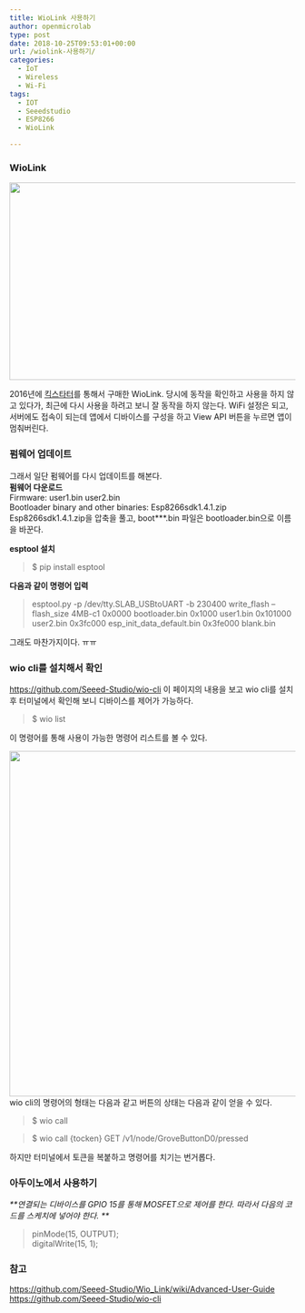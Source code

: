```yaml
---
title: WioLink 사용하기
author: openmicrolab
type: post
date: 2018-10-25T09:53:01+00:00
url: /wiolink-사용하기/
categories:
  - IoT
  - Wireless
  - Wi-Fi
tags:
  - IOT
  - Seeedstudio
  - ESP8266
  - WioLink

---
```

### WioLink

<img loading="lazy" class="alignnone wp-image-4458" src="https://res.cloudinary.com/openmicrolab/image/upload/v1540461119/wio_ks_icxaos.jpg" width="616" height="347" /> 

2016년에 <a href="https://www.kickstarter.com/projects/seeed/wio-link-3-steps-5-minutes-build-your-iot-applicat" target="_blank" rel="noopener noreferrer">킥스타터</a>를 통해서 구매한 WioLink. 당시에 동작을 확인하고 사용을 하지 않고 있다가, 최근에 다시 사용을 하려고 보니 잘 동작을 하지 않는다. WiFi 설정은 되고, 서버에도 접속이 되는데 앱에서 디바이스를 구성을 하고 View API 버튼을 누르면 앱이 멈춰버린다.

### 펌웨어 업데이트

그래서 일단 펌웨어를 다시 업데이트를 해본다.  
**펌웨어 다운로드**  
Firmware: user1.bin user2.bin  
Bootloader binary and other binaries: Esp8266sdk1.4.1.zip  
Esp8266sdk1.4.1.zip을 압축을 풀고, boot\***.bin 파일은 bootloader.bin으로 이름을 바꾼다.

**esptool 설치**

> $ pip install esptool

**다음과 같이 명령어 입력**

> esptool.py -p /dev/tty.SLAB\_USBtoUART -b 230400 write\_flash &#8211;flash\_size 4MB-c1 0x0000 bootloader.bin 0x1000 user1.bin 0x101000 user2.bin 0x3fc000 esp\_init\_data\_default.bin 0x3fe000 blank.bin

그래도 마찬가지이다. ㅠㅠ

### wio cli를 설치해서 확인

<a href="https://github.com/Seeed-Studio/wio-cli" target="_blank" rel="noopener noreferrer">https://github.com/Seeed-Studio/wio-cli</a> 이 페이지의 내용을 보고 wio cli를 설치후 터미널에서 확인해 보니 디바이스를 제어가 가능하다.

> $ wio list

이 명령어를 통해 사용이 가능한 명령어 리스트를 볼 수 있다.

<img loading="lazy" class="alignnone wp-image-4456" src="https://res.cloudinary.com/openmicrolab/image/upload/c_scale,w_750/v1540460880/wiolink_cli_ep8epr.png" width="625" height="607" />  
wio cli의 명령어의 형태는 다음과 같고 버튼의 상태는 다음과 같이 얻을 수 있다.

> $ wio call <token> <method> <endpoint>

> $ wio call {tocken} GET /v1/node/GroveButtonD0/pressed

하지만 터미널에서 토큰을 복붙하고 명령어를 치기는 번거롭다.

### 아두이노에서 사용하기

_**연결되는 디바이스를 GPIO 15를 통해 MOSFET으로 제어를 한다. 따라서 다음의 코드를 스케치에 넣어야 한다. **_

> pinMode(15, OUTPUT);  
> digitalWrite(15, 1);

### 참고

<a href="https://github.com/Seeed-Studio/Wio_Link/wiki/Advanced-User-Guide" target="_blank" rel="noopener noreferrer">https://github.com/Seeed-Studio/Wio_Link/wiki/Advanced-User-Guide</a>  
<a href="https://github.com/Seeed-Studio/wio-cli" target="_blank" rel="noopener noreferrer">https://github.com/Seeed-Studio/wio-cli</a>